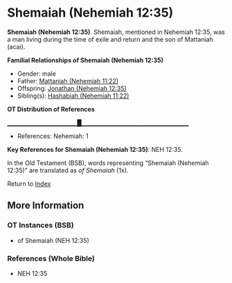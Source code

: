 # Shemaiah (Nehemiah 12:35)
**Shemaiah (Nehemiah 12:35)**. 
Shemaiah, mentioned in Nehemiah 12:35, was a man living during the time of exile and return and the son of Mattaniah (acai). 




**Familial Relationships of Shemaiah (Nehemiah 12:35)**


* Gender: male
* Father: [Mattaniah (Nehemiah 11:22)](Mattaniah.9.md)
* Offspring: [Jonathan (Nehemiah 12:35)](Jonathan.12.md)
* Sibling(s): [Hashabiah (Nehemiah 11:22)](Hashabiah.9.md)


**OT Distribution of References**

▁▁▁▁▁▁▁▁▁▁▁▁▁▁▁█▁▁▁▁▁▁▁▁▁▁▁▁▁▁▁▁▁▁▁▁▁▁▁
* References: Nehemiah: 1



**Key References for Shemaiah (Nehemiah 12:35)**: 
NEH 12:35. 


In the Old Testament (BSB), words representing “Shemaiah (Nehemiah 12:35)” are translated as 
*of Shemaiah* (1x). 




Return to [Index](00-Index.md)

## More Information

### OT Instances (BSB)

* of Shemaiah (NEH 12:35)



### References (Whole Bible)

* NEH 12:35



